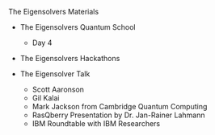 The Eigensolvers Materials

- The Eigensolvers Quantum School
  - Day 4

- The Eigensolvers Hackathons

- The Eigensolver Talk
   - Scott Aaronson
   - Gil Kalai
   - Mark Jackson from Cambridge Quantum Computing
   - RasQberry Presentation by Dr. Jan-Rainer Lahmann
   - IBM Roundtable with IBM Researchers
